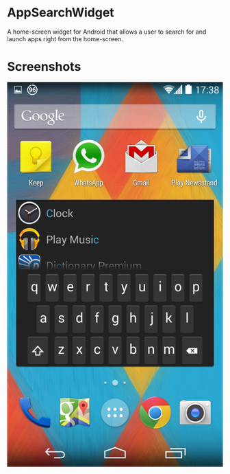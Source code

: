 AppSearchWidget
===============

A home-screen widget for Android that allows a user to search for and launch apps right from the home-screen.

Screenshots
===========

![Alt text](screenshot1.png "Screenshot")


